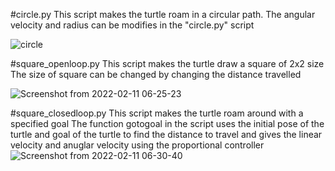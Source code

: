 #circle.py
This script makes the turtle roam in a circular path. 
The angular velocity and radius can be modifies in the "circle.py" script

![circle](https://user-images.githubusercontent.com/99475043/153584277-a34fb306-76e7-4ca7-96e6-4c42cb7451f1.png)



#square_openloop.py
This script makes the turtle draw a square of 2x2 size
The size of square can be changed by changing the distance travelled

![Screenshot from 2022-02-11 06-25-23](https://user-images.githubusercontent.com/99475043/153584331-7cbe3f24-45c3-477d-9630-bfe3769e6ea5.png)







#square_closedloop.py
This script makes the turtle roam around with a specified goal
The function gotogoal in the script uses the initial pose of the turtle and goal of the turtle to find the distance to travel and gives the linear velocity and anuglar velocity using the proportional controller
![Screenshot from 2022-02-11 06-30-40](https://user-images.githubusercontent.com/99475043/153584341-d1a30a61-6ca9-4fb2-9d96-e81de09d88ac.png)
